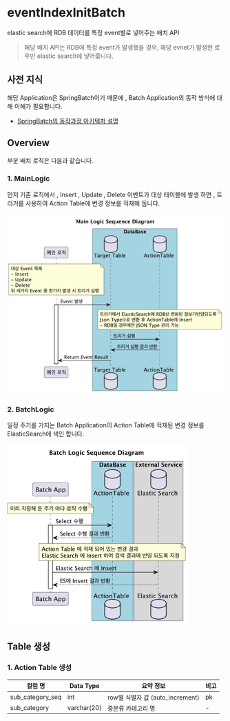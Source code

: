 # eventIndexInitBatch
elastic search에 RDB 데이터를 특정 event별로 넣어주는 배치 API
>해당 배치 API는 RDB에 특정 event가 발생했을 경우, 해당 evnet가 발생한 로우만 elastic search에 넣어줍니다.

## 사전 지식
해당 Application은 SpringBatch이기 때문에 , Batch Application의 동작 방식에 대해 이해가 필요합니다.
- [SpringBatch의 동작과정 아키텍처 설명](../allIndexInitBatch/SpringBatch_사용방안.md)

## Overview
부분 배치 로직은 다음과 같습니다.

### 1. MainLogic
먼저 기존 로직에서 , Insert , Update , Delete 이벤트가 대상 테이블에 발생 하면 , 트리거를 사용하여 Action Table에 변경 정보를 적재해 둡니다.

![mainLogic](../Images/mainLogic.png)

### 2. BatchLogic
일정 주기를 가지는 Batch Application이 Action Table에 적재된 변경 정보를 ElasticSearch에 색인 합니다.

![batchLogic](../Images/batchLogic.png)

## Table 생성
### 1. Action Table 생성
| 컬럼 명             | Data Type   | 요약 정보       | 비고                  |
|------------------|-------------|-------------|---------------------|
| sub_category_seq | int         | row별 식별자 값 (auto_increment)   | pk |
| sub_category     | varchar(20) | 중분류 카테고리 명  | -                   |
